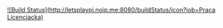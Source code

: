 [![Build Status](http://letsplaypi.noip.me:8080/buildStatus/icon?job=Praca Licencjacka)](http://letsplaypi.noip.me:8080/job/Praca%20Licencjacka/)
